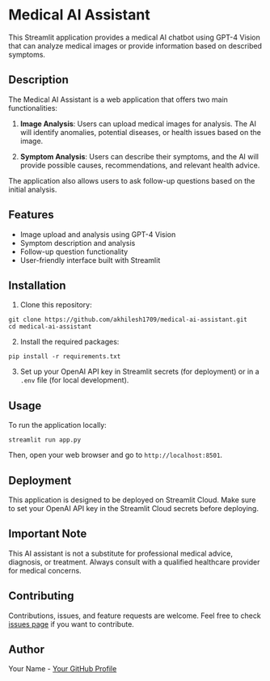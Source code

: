 # Medical AI Assistant

This Streamlit application provides a medical AI chatbot using GPT-4 Vision that can analyze medical images or provide information based on described symptoms.

## Description

The Medical AI Assistant is a web application that offers two main functionalities:

1. **Image Analysis**: Users can upload medical images for analysis. The AI will identify anomalies, potential diseases, or health issues based on the image.

2. **Symptom Analysis**: Users can describe their symptoms, and the AI will provide possible causes, recommendations, and relevant health advice.

The application also allows users to ask follow-up questions based on the initial analysis.

## Features

- Image upload and analysis using GPT-4 Vision
- Symptom description and analysis
- Follow-up question functionality
- User-friendly interface built with Streamlit

## Installation

1. Clone this repository:
```
git clone https://github.com/akhilesh1709/medical-ai-assistant.git
cd medical-ai-assistant
```
2. Install the required packages:
```
pip install -r requirements.txt
```
3. Set up your OpenAI API key in Streamlit secrets (for deployment) or in a `.env` file (for local development).

## Usage

To run the application locally:
```
streamlit run app.py
```
Then, open your web browser and go to `http://localhost:8501`.

## Deployment

This application is designed to be deployed on Streamlit Cloud. Make sure to set your OpenAI API key in the Streamlit Cloud secrets before deploying.

## Important Note

This AI assistant is not a substitute for professional medical advice, diagnosis, or treatment. Always consult with a qualified healthcare provider for medical concerns.

## Contributing

Contributions, issues, and feature requests are welcome. Feel free to check [issues page](https://github.com/akhilesh1709/medical-ai-assistant/issues) if you want to contribute.

## Author

Your Name - [Your GitHub Profile](https://github.com/akhilesh1709)
